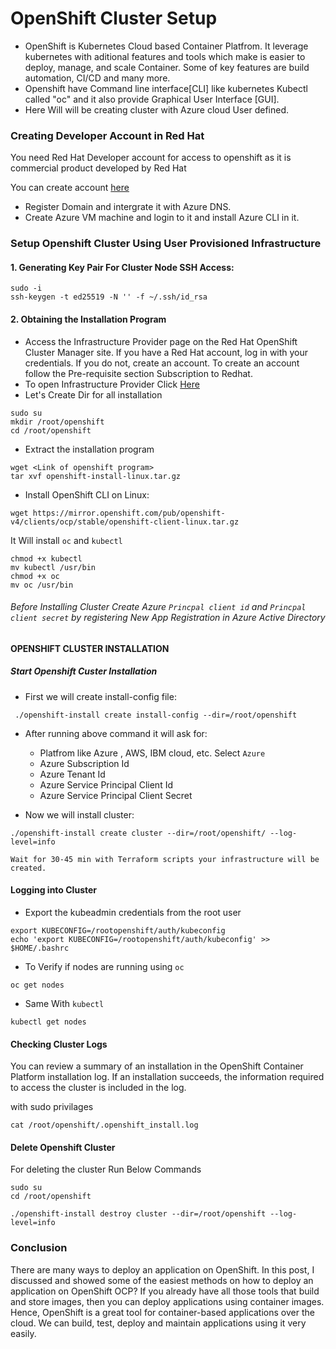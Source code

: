 # OpenShift Cluster Setup 

* OpenShift is Kubernetes Cloud based Container Platfrom. It leverage kubernetes with aditional features and tools which make is easier  to deploy, manage, and scale Container. Some of key features are build automation, CI/CD and many more.
* Openshift have Command line interface[CLI] like kubernetes Kubectl called "oc" and it also provide Graphical User Interface [GUI]. 
* Here Will will be creating cluster with Azure cloud User defined.
### Creating Developer Account in Red Hat
You need Red Hat Developer account for access to openshift as it is commercial product developed by Red Hat 

You can create account [here](https://developers.redhat.com)

* Register Domain and intergrate it with Azure DNS.
* Create Azure VM machine and login to it and install Azure CLI in it.

### Setup Openshift Cluster Using User Provisioned Infrastructure
 
#### 1. Generating Key Pair For Cluster Node SSH Access:
``` 
sudo -i
ssh-keygen -t ed25519 -N '' -f ~/.ssh/id_rsa
```
#### 2. Obtaining the Installation Program
* Access the Infrastructure Provider page on the Red Hat OpenShift Cluster Manager site. If you have a Red Hat account, log in with your credentials. If you do not, create an account. To create an account follow the Pre-requisite section Subscription to Redhat.
* To open Infrastructure Provider Click [Here](https://console.redhat.com/openshift/create)
* Let's Create Dir for all installation
```
sudo su
mkdir /root/openshift
cd /root/openshift
```
* Extract the installation program
```
wget <Link of openshift program>
tar xvf openshift-install-linux.tar.gz
```
* Install OpenShift CLI on Linux:
```
wget https://mirror.openshift.com/pub/openshift-v4/clients/ocp/stable/openshift-client-linux.tar.gz
```
It Will install `oc` and `kubectl` 
```
chmod +x kubectl
mv kubectl /usr/bin
chmod +x oc
mv oc /usr/bin
```
###### Before Installing Cluster Create Azure `Princpal client id` and `Princpal client secret` by registering New App Registration in Azure Active Directory

#### OPENSHIFT CLUSTER INSTALLATION
##### Start Openshift Custer Installation

* First we will create install-config file:
```
 ./openshift-install create install-config --dir=/root/openshift
```
* After running above command it will ask for:
    - Platfrom like Azure , AWS, IBM cloud, etc. Select `Azure`
    - Azure Subscription Id
    - Azure Tenant Id
    - Azure Service Principal Client Id
    - Azure Service Principal Client Secret

* Now we will install cluster:
```
./openshift-install create cluster --dir=/root/openshift/ --log-level=info
```

`Wait for 30-45 min with Terraform scripts your infrastructure will be  created.`

#### Logging into Cluster 

* Export the kubeadmin credentials from the root user
```
export KUBECONFIG=/rootopenshift/auth/kubeconfig
echo 'export KUBECONFIG=/rootopenshift/auth/kubeconfig' >> $HOME/.bashrc
```

* To Verify if nodes are running using `oc` 
```
oc get nodes
```
* Same With `kubectl`
```
kubectl get nodes
``` 

#### Checking Cluster Logs
You can review a summary of an installation in the OpenShift Container Platform installation log. If an installation succeeds, the information required to access the cluster is included in the log.

with sudo privilages
```
cat /root/openshift/.openshift_install.log
```
#### Delete Openshift Cluster

For deleting the cluster Run Below Commands
```
sudo su
cd /root/openshift
```
```
./openshift-install destroy cluster --dir=/root/openshift --log-level=info
```
### Conclusion

There are many ways to deploy an application on OpenShift. In this post, I discussed and showed some of the easiest methods on how to deploy an application on OpenShift OCP? If you already have all those tools that build and store images, then you can deploy applications using container images. Hence, OpenShift is a great tool for container-based applications over the cloud. We can build, test, deploy and maintain applications using it very easily.
